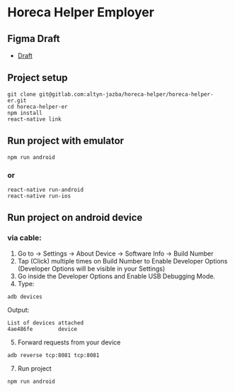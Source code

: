 # Horeca Helper Employer

## Figma Draft
- [Draft](https://www.figma.com/file/NnEt3gAKscuFw7sF3XAQM3/HorecaHelper?node-id=0%3A1)

## Project setup

```
git clone git@gitlab.com:altyn-jazba/horeca-helper/horeca-helper-er.git
cd horeca-helper-er
npm install
react-native link
```
## Run project with emulator
```
npm run android
```
### or
```
react-native run-android
react-native run-ios
```

## Run project on android device

### via cable:
1. Go to -> Settings -> About Device -> Software Info -> Build Number
2. Tap (Click) multiple times on Build Number to Enable Developer Options (Developer Options will be visible in your Settings)
3. Go inside the Developer Options and Enable USB Debugging Mode.
4. Type:
```
adb devices
```
Output:
```
List of devices attached
4ae486fe        device
```
5. Forward requests from your device
```
adb reverse tcp:8081 tcp:8081
```
7. Run project
```
npm run android
```

